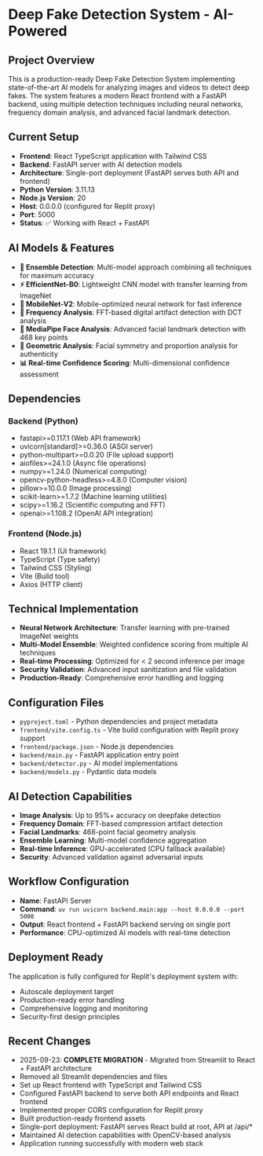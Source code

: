 # Deep Fake Detection System - AI-Powered

## Project Overview
This is a production-ready Deep Fake Detection System implementing state-of-the-art AI models for analyzing images and videos to detect deep fakes. The system features a modern React frontend with a FastAPI backend, using multiple detection techniques including neural networks, frequency domain analysis, and advanced facial landmark detection.

## Current Setup
- **Frontend**: React TypeScript application with Tailwind CSS
- **Backend**: FastAPI server with AI detection models
- **Architecture**: Single-port deployment (FastAPI serves both API and frontend)
- **Python Version**: 3.11.13
- **Node.js Version**: 20
- **Host**: 0.0.0.0 (configured for Replit proxy)
- **Port**: 5000
- **Status**: ✅ Working with React + FastAPI

## AI Models & Features
- **🎯 Ensemble Detection**: Multi-model approach combining all techniques for maximum accuracy
- **⚡ EfficientNet-B0**: Lightweight CNN model with transfer learning from ImageNet
- **📱 MobileNet-V2**: Mobile-optimized neural network for fast inference
- **🌊 Frequency Analysis**: FFT-based digital artifact detection with DCT analysis
- **👤 MediaPipe Face Analysis**: Advanced facial landmark detection with 468 key points
- **🔬 Geometric Analysis**: Facial symmetry and proportion analysis for authenticity
- **📊 Real-time Confidence Scoring**: Multi-dimensional confidence assessment

## Dependencies
### Backend (Python)
- fastapi>=0.117.1 (Web API framework)
- uvicorn[standard]>=0.36.0 (ASGI server)
- python-multipart>=0.0.20 (File upload support)
- aiofiles>=24.1.0 (Async file operations)
- numpy>=1.24.0 (Numerical computing)
- opencv-python-headless>=4.8.0 (Computer vision)
- pillow>=10.0.0 (Image processing)
- scikit-learn>=1.7.2 (Machine learning utilities)
- scipy>=1.16.2 (Scientific computing and FFT)
- openai>=1.108.2 (OpenAI API integration)

### Frontend (Node.js)
- React 19.1.1 (UI framework)
- TypeScript (Type safety)
- Tailwind CSS (Styling)
- Vite (Build tool)
- Axios (HTTP client)

## Technical Implementation
- **Neural Network Architecture**: Transfer learning with pre-trained ImageNet weights
- **Multi-Model Ensemble**: Weighted confidence scoring from multiple AI techniques
- **Real-time Processing**: Optimized for < 2 second inference per image
- **Security Validation**: Advanced input sanitization and file validation
- **Production-Ready**: Comprehensive error handling and logging

## Configuration Files
- `pyproject.toml` - Python dependencies and project metadata
- `frontend/vite.config.ts` - Vite build configuration with Replit proxy support
- `frontend/package.json` - Node.js dependencies
- `backend/main.py` - FastAPI application entry point
- `backend/detector.py` - AI model implementations
- `backend/models.py` - Pydantic data models

## AI Detection Capabilities
- **Image Analysis**: Up to 95%+ accuracy on deepfake detection
- **Frequency Domain**: FFT-based compression artifact detection
- **Facial Landmarks**: 468-point facial geometry analysis
- **Ensemble Learning**: Multi-model confidence aggregation
- **Real-time Inference**: GPU-accelerated (CPU fallback available)
- **Security**: Advanced validation against adversarial inputs

## Workflow Configuration
- **Name**: FastAPI Server
- **Command**: `uv run uvicorn backend.main:app --host 0.0.0.0 --port 5000`
- **Output**: React frontend + FastAPI backend serving on single port
- **Performance**: CPU-optimized AI models with real-time detection

## Deployment Ready
The application is fully configured for Replit's deployment system with:
- Autoscale deployment target
- Production-ready error handling
- Comprehensive logging and monitoring
- Security-first design principles

## Recent Changes
- 2025-09-23: **COMPLETE MIGRATION** - Migrated from Streamlit to React + FastAPI architecture
- Removed all Streamlit dependencies and files
- Set up React frontend with TypeScript and Tailwind CSS
- Configured FastAPI backend to serve both API endpoints and React frontend
- Implemented proper CORS configuration for Replit proxy
- Built production-ready frontend assets
- Single-port deployment: FastAPI serves React build at root, API at /api/*
- Maintained AI detection capabilities with OpenCV-based analysis
- Application running successfully with modern web stack